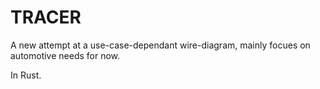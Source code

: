 # TRACER

A new attempt at a use-case-dependant wire-diagram, mainly focues on automotive needs for now.

In Rust.